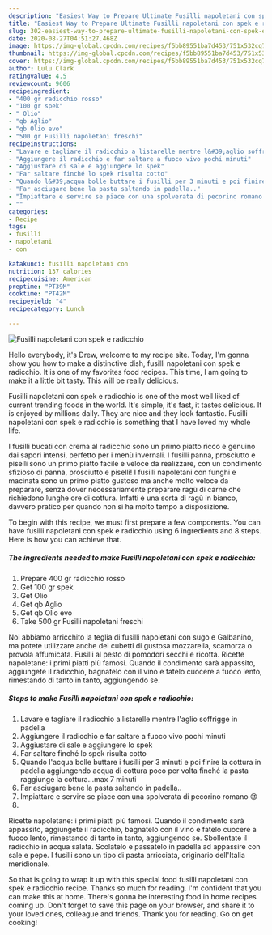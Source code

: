 ```yaml
---
description: "Easiest Way to Prepare Ultimate Fusilli napoletani con spek e radicchio"
title: "Easiest Way to Prepare Ultimate Fusilli napoletani con spek e radicchio"
slug: 302-easiest-way-to-prepare-ultimate-fusilli-napoletani-con-spek-e-radicchio
date: 2020-08-27T04:51:27.468Z
image: https://img-global.cpcdn.com/recipes/f5bb89551ba7d453/751x532cq70/fusilli-napoletani-con-spek-e-radicchio-recipe-main-photo.jpg
thumbnail: https://img-global.cpcdn.com/recipes/f5bb89551ba7d453/751x532cq70/fusilli-napoletani-con-spek-e-radicchio-recipe-main-photo.jpg
cover: https://img-global.cpcdn.com/recipes/f5bb89551ba7d453/751x532cq70/fusilli-napoletani-con-spek-e-radicchio-recipe-main-photo.jpg
author: Lulu Clark
ratingvalue: 4.5
reviewcount: 9606
recipeingredient:
- "400 gr radicchio rosso"
- "100 gr spek"
- " Olio"
- "qb Aglio"
- "qb Olio evo"
- "500 gr Fusilli napoletani freschi"
recipeinstructions:
- "Lavare e tagliare il radicchio a listarelle mentre l&#39;aglio soffrigge in padella"
- "Aggiungere il radicchio e far saltare a fuoco vivo pochi minuti"
- "Aggiustare di sale e aggiungere lo spek"
- "Far saltare finché lo spek risulta cotto"
- "Quando l&#39;acqua bolle buttare i fusilli per 3 minuti e poi finire la cottura in padella aggiungendo acqua di cottura poco per volta finché la pasta raggiunge la cottura...max 7 minuti"
- "Far asciugare bene la pasta saltando in padella.."
- "Impiattare e servire se piace con una spolverata di pecorino romano 😍"
- ""
categories:
- Recipe
tags:
- fusilli
- napoletani
- con

katakunci: fusilli napoletani con 
nutrition: 137 calories
recipecuisine: American
preptime: "PT39M"
cooktime: "PT42M"
recipeyield: "4"
recipecategory: Lunch

---
```



![Fusilli napoletani con spek e radicchio](https://img-global.cpcdn.com/recipes/f5bb89551ba7d453/751x532cq70/fusilli-napoletani-con-spek-e-radicchio-recipe-main-photo.jpg)

Hello everybody, it's Drew, welcome to my recipe site. Today, I'm gonna show you how to make a distinctive dish, fusilli napoletani con spek e radicchio. It is one of my favorites food recipes. This time, I am going to make it a little bit tasty. This will be really delicious.

Fusilli napoletani con spek e radicchio is one of the most well liked of current trending foods in the world. It's simple, it's fast, it tastes delicious. It is enjoyed by millions daily. They are nice and they look fantastic. Fusilli napoletani con spek e radicchio is something that I have loved my whole life.

I fusilli bucati con crema al radicchio sono un primo piatto ricco e genuino dai sapori intensi, perfetto per i menù invernali. I fusilli panna, prosciutto e piselli sono un primo piatto facile e veloce da realizzare, con un condimento sfizioso di panna, prosciutto e piselli! I fusilli napoletani con funghi e macinata sono un primo piatto gustoso ma anche molto veloce da preparare, senza dover necessariamente preparare ragù di carne che richiedono lunghe ore di cottura. Infatti è una sorta di ragù in bianco, davvero pratico per quando non si ha molto tempo a disposizione.


To begin with this recipe, we must first prepare a few components. You can have fusilli napoletani con spek e radicchio using 6 ingredients and 8 steps. Here is how you can achieve that.

<!--inarticleads1-->

##### The ingredients needed to make Fusilli napoletani con spek e radicchio:

1. Prepare 400 gr radicchio rosso
1. Get 100 gr spek
1. Get  Olio
1. Get qb Aglio
1. Get qb Olio evo
1. Take 500 gr Fusilli napoletani freschi


Noi abbiamo arricchito la teglia di fusilli napoletani con sugo e Galbanino, ma potete utilizzare anche dei cubetti di gustosa mozzarella, scamorza o provola affumicata. Fusilli al pesto di pomodori secchi e ricotta. Ricette napoletane: i primi piatti più famosi. Quando il condimento sarà appassito, aggiungete il radicchio, bagnatelo con il vino e fatelo cuocere a fuoco lento, rimestando di tanto in tanto, aggiungendo se. 

<!--inarticleads2-->

##### Steps to make Fusilli napoletani con spek e radicchio:

1. Lavare e tagliare il radicchio a listarelle mentre l&#39;aglio soffrigge in padella
1. Aggiungere il radicchio e far saltare a fuoco vivo pochi minuti
1. Aggiustare di sale e aggiungere lo spek
1. Far saltare finché lo spek risulta cotto
1. Quando l&#39;acqua bolle buttare i fusilli per 3 minuti e poi finire la cottura in padella aggiungendo acqua di cottura poco per volta finché la pasta raggiunge la cottura...max 7 minuti
1. Far asciugare bene la pasta saltando in padella..
1. Impiattare e servire se piace con una spolverata di pecorino romano 😍
1. 


Ricette napoletane: i primi piatti più famosi. Quando il condimento sarà appassito, aggiungete il radicchio, bagnatelo con il vino e fatelo cuocere a fuoco lento, rimestando di tanto in tanto, aggiungendo se. Sbollentate il radicchio in acqua salata. Scolatelo e passatelo in padella ad appassire con sale e pepe. I fusilli sono un tipo di pasta arricciata, originario dell&#39;Italia meridionale. 

So that is going to wrap it up with this special food fusilli napoletani con spek e radicchio recipe. Thanks so much for reading. I'm confident that you can make this at home. There's gonna be interesting food in home recipes coming up. Don't forget to save this page on your browser, and share it to your loved ones, colleague and friends. Thank you for reading. Go on get cooking!
